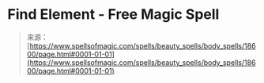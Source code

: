 <!--yml

category: 未分类

date: 2024-06-12 19:00:16

-->

# Find Element - Free Magic Spell

> 来源：[https://www.spellsofmagic.com/spells/beauty_spells/body_spells/18600/page.html#0001-01-01](https://www.spellsofmagic.com/spells/beauty_spells/body_spells/18600/page.html#0001-01-01)

